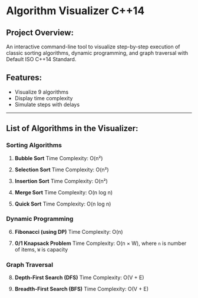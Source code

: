 # **Algorithm Visualizer C++14**

## Project Overview:

An interactive command-line tool to visualize step-by-step execution of classic sorting algorithms, dynamic programming, and graph traversal with Default ISO C++14 Standard. 


## Features:

* Visualize 9 algorithms
* Display time complexity
* Simulate steps with delays

---

## List of Algorithms in the Visualizer:

### **Sorting Algorithms**

1. **Bubble Sort**
   Time Complexity: O(n²)

2. **Selection Sort**
   Time Complexity: O(n²)

3. **Insertion Sort**
   Time Complexity: O(n²)

4. **Merge Sort**
   Time Complexity: O(n log n)

5. **Quick Sort**
   Time Complexity: O(n log n)

### **Dynamic Programming**

6. **Fibonacci (using DP)**
   Time Complexity: O(n)

7. **0/1 Knapsack Problem**
   Time Complexity: O(n × W), where `n` is number of items, `W` is capacity

### **Graph Traversal**

8. **Depth-First Search (DFS)**
   Time Complexity: O(V + E)

9. **Breadth-First Search (BFS)**
   Time Complexity: O(V + E)